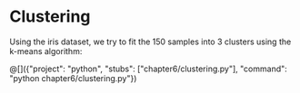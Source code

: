 # Clustering

Using the iris dataset, we try to fit the 150 samples into 3 clusters using
the k-means algorithm:

@[]({"project": "python", "stubs": ["chapter6/clustering.py"], "command": "python chapter6/clustering.py"})
